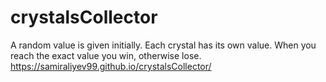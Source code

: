 # crystalsCollector
A random value is given initially. Each crystal has its own value. When you reach the exact value you win, otherwise lose.
https://samiraliyev99.github.io/crystalsCollector/
